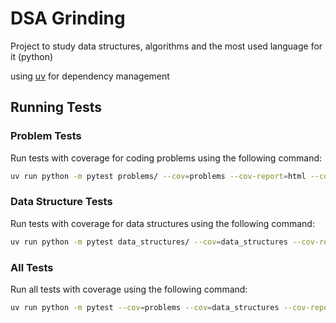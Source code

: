 # DSA Grinding

Project to study data structures, algorithms and the most used language for it (python)

using [uv](https://github.com/astral-sh/uv) for dependency management

## Running Tests

### Problem Tests

Run tests with coverage for coding problems using the following command:

```sh
uv run python -m pytest problems/ --cov=problems --cov-report=html --cov-config=.coveragerc
```

### Data Structure Tests

Run tests with coverage for data structures using the following command:

```sh
uv run python -m pytest data_structures/ --cov=data_structures --cov-report=html --cov-config=.coveragerc
```

### All Tests

Run all tests with coverage using the following command:

```sh
uv run python -m pytest --cov=problems --cov=data_structures --cov-report=html --cov-config=.coveragerc
```
